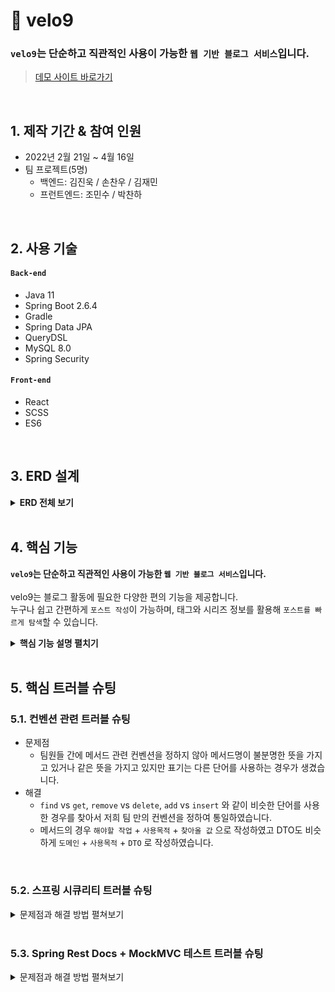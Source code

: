 # :pushpin: velo9
### `velo9`는 단순하고 직관적인 사용이 가능한 `웹 기반 블로그 서비스`입니다.
>[데모 사이트 바로가기](http://3.39.104.213:8080/)

</br>

## 1. 제작 기간 & 참여 인원
- 2022년 2월 21일 ~ 4월 16일
- 팀 프로젝트(5명)
  - 백엔드: 김진욱 / 손찬우 / 김재민
  - 프런트엔드: 조민수 / 박찬하

</br>

## 2. 사용 기술
#### `Back-end`
- Java 11
- Spring Boot 2.6.4
- Gradle
- Spring Data JPA
- QueryDSL
- MySQL 8.0
- Spring Security
#### `Front-end`
- React
- SCSS
- ES6

</br>

## 3. ERD 설계

<details>
<summary><b>ERD 전체 보기</b></summary>

<div markdown="1">

![](https://velog.velcdn.com/images/woply/post/b30e1438-7808-4d18-b746-39f5b3e18ad8/image.jpeg)
</div>
</details>

<br>

## 4. 핵심 기능
**`velo9`는 단순하고 직관적인 사용이 가능한 `웹 기반 블로그 서비스`입니다.** <br><br>
velo9는 블로그 활동에 필요한 다양한 편의 기능을 제공합니다.<br>
누구나 쉽고 간편하게 `포스트 작성`이 가능하며, 태그와 시리즈 정보를 활용해 `포스트를 빠르게 탐색`할 수 있습니다.

<details>
<summary><b>핵심 기능 설명 펼치기</b></summary>

<div markdown="1">

## 4.1. 포스트 작성 관련 기능

<br>

> ### 4.1.1. 글 작성과 글 수정을 한 곳에서 처리 :pushpin: [코드 확인](https://github.com/team-express/velo9/blob/fb2cdc52f5a47e4bb1afaa4b15ce39540d57f85c/src/main/java/teamexpress/velo9/post/service/PostService.java#L61)
- 신규 글 작성과 기존 글 수정을 단일 `Controller - Service - Repository`에서 처리할 수 있도록 코드를 설계하였습니다. <br>

<details>
<summary><b> 동작 구조도 펼치기</b></summary>

<div markdown="1">

![](https://velog.velcdn.com/images/woply/post/22a12441-8864-44c5-bd5d-b7e130443520/image.jpg)

</div>
</details>




<br>

> ### 4.1.2. 포스트용 섬네일 등록 :pushpin: [코드 확인](https://github.com/team-express/velo9/blob/fb2cdc52f5a47e4bb1afaa4b15ce39540d57f85c/src/main/java/teamexpress/velo9/post/api/PostThumbnailFileUploader.java#L37)
- 포스트에 대한 정보를 한 눈에 확인 할 수 있도록 섬네일 업로드를 지원합니다.<br>

<details>
<summary><b> 동작 구조도 펼치기</b></summary>

<div markdown="1">

![](https://velog.velcdn.com/images/woply/post/f88d7a93-0aba-4715-b8b4-81effc6592bd/image.jpg)

</div>
</details>

<br>


> ### 4.1.3. 태그, 시리즈 등록 :pushpin: [태그 관련 코드 확인](https://github.com/team-express/velo9/blob/fb2cdc52f5a47e4bb1afaa4b15ce39540d57f85c/src/main/java/teamexpress/velo9/post/service/TagService.java#L26) / [시리즈 관련 코드 확인](https://github.com/team-express/velo9/blob/fb2cdc52f5a47e4bb1afaa4b15ce39540d57f85c/src/main/java/teamexpress/velo9/post/service/SeriesService.java#L32)
- 포스트 내용을 쉽게 파악하고, 조회할 수 있도록 태그와 시리즈를 추가할 수 있습니다<br>

<details>
<summary><b> 동작 구조도 펼치기</b></summary>

<div markdown="1">

![](https://velog.velcdn.com/images/woply/post/2d55f142-f0ef-4645-92b7-b007c3472fd5/image.jpg)

</div>
</details>

<br>

> ### 4.1.4. 포스트 소개글 자동 등록 :pushpin: [코드 확인](https://github.com/team-express/velo9/blob/fb2cdc52f5a47e4bb1afaa4b15ce39540d57f85c/src/main/java/teamexpress/velo9/post/dto/PostSaveDTO.java#L50)
- 포스트 소개글 미입력시, 본문 내용의 150자를 소개글로 자동 등록합니다.<br>

<details>
<summary><b> 동작 구조도 펼치기</b></summary>

<div markdown="1">

![](https://velog.velcdn.com/images/woply/post/c0adb39e-71d2-41e6-a4c7-bab184a419c6/image.jpg)

</div>
</details>

<br>

> ### 4.1.5. 임시 저장 :pushpin: [코드 확인](https://github.com/team-express/velo9/blob/fb2cdc52f5a47e4bb1afaa4b15ce39540d57f85c/src/main/java/teamexpress/velo9/post/service/PostService.java#L169)
- 작성 중인 포스트는 x분 마다 자동 저장됩니다.<br>

<details>
<summary><b> 동작 구조도 펼치기</b></summary>

<div markdown="1">

![](https://velog.velcdn.com/images/woply/post/110c7d6f-95b5-44e4-a0e8-0980a6eb8901/image.jpg)

</div>
</details>

<br>

> ### 4.1.6. MarkDown 미리보기 :pushpin: [코드 확인](www.naver.com)
- 글 작성 시, MarkDown 문법이 적용된 포스트 결과물 미리보기를 지원합니다.<br>

<br>


## 4.2. 포스트 조회 관련 기능


> ### 4.2.1. (메인 화면)멀티 검색 지원 :pushpin: [코드 확인](https://github.com/team-express/velo9/blob/fb2cdc52f5a47e4bb1afaa4b15ce39540d57f85c/src/main/java/teamexpress/velo9/post/domain/PostRepositoryCustomImpl.java#L50)
- 메인 화면에서 키워드 검색 시, 포스트 내용과 태그 내용을 선택하여 검색할 수 있습니다.<br>

<details>
<summary><b> 동작 구조도 펼치기</b></summary>

<div markdown="1">

![](https://velog.velcdn.com/images/woply/post/319e767f-a40d-4bcb-a90a-494f79a7577b/image.jpg)

</div>
</details>

<br>


> ### 4.2.2. (메인 화면)정렬 조건 지원 :pushpin: [코드 확인](https://github.com/team-express/velo9/blob/fb2cdc52f5a47e4bb1afaa4b15ce39540d57f85c/src/main/java/teamexpress/velo9/post/controller/MainController.java#L36)
- 메인 화면에서 포스트 조회 시, 원하는 정렬 조건을 설정하여 포스트 목록을 조회할 수 있습니다.<br>

<details>
<summary><b> 동작 구조도 펼치기</b></summary>

<div markdown="1">

![](https://velog.velcdn.com/images/woply/post/5130ab71-9dc6-4641-a77c-2eda2c90a2ef/image.jpg)

</div>
</details>

<br>


> ### 4.2.3. (사용자 글 목록 화면) 태그, 시리즈 정보 기반 포스트 탐색 :pushpin: [태그 활용 코드 확인](https://github.com/team-express/velo9/blob/fb2cdc52f5a47e4bb1afaa4b15ce39540d57f85c/src/main/java/teamexpress/velo9/post/domain/PostRepositoryCustomImpl.java#L34) / [시리즈 활용 코드 확인](https://github.com/team-express/velo9/blob/fb2cdc52f5a47e4bb1afaa4b15ce39540d57f85c/src/main/java/teamexpress/velo9/post/domain/PostRepositoryCustomImpl.java#L102)
- 포스트에 포함된 태그 정보와 시리즈 정보를 이용하여 관심있는 주제의 포스트를 탐색할 수 있습니다.<br>

<details>
<summary><b> 동작 구조도 펼치기</b></summary>

<div markdown="1">

![](https://velog.velcdn.com/images/woply/post/1bd41fef-c0ea-4f06-a44e-f6f78a58188f/image.jpg)

</div>
</details>

  <br>


> ### 4.2.4. (포스트 상세 화면) 이전 글, 다음 글 보기 지원  :pushpin: [코드 확인](https://github.com/team-express/velo9/blob/fb2cdc52f5a47e4bb1afaa4b15ce39540d57f85c/src/main/java/teamexpress/velo9/post/domain/PostRepositoryCustomImpl.java#L116)
- (동일한 시리즈 정보를 가지고 있거나, 등록된 순서를 기반으로) 현재 보고 있는 포스트의 이전 글과 다음 글을 보여 줍니다. <br>

<details>
<summary><b> 동작 구조도 펼치기</b></summary>

<div markdown="1">

![](https://velog.velcdn.com/images/woply/post/3a585f56-f5e5-4223-a2f5-f3471ff8f1fa/image.jpg)

</div>
</details>

<br>


> ### 4.2.5. (사용자 아카이브) 좋아요, 최근 읽은 글 목록 지원 :pushpin: [좋아요 관련 코드 확인](https://github.com/team-express/velo9/blob/fb2cdc52f5a47e4bb1afaa4b15ce39540d57f85c/src/main/java/teamexpress/velo9/post/domain/PostRepositoryCustomImpl.java#L67) / [읽은 글 관련 코드 확인](https://github.com/team-express/velo9/blob/fb2cdc52f5a47e4bb1afaa4b15ce39540d57f85c/src/main/java/teamexpress/velo9/post/domain/PostRepositoryCustomImpl.java#L85)
- 사용자가 '읽은 적'이 있는 모든 포스트와 '좋아요'를 누른 모든 포스트를 별도로 보여줍니다. <br>

<details>
<summary><b> 동작 구조도 펼치기</b></summary>

<div markdown="1">

![](https://velog.velcdn.com/images/woply/post/e981cfa1-a0ee-4f83-8fc1-e95331aa91b9/image.jpg)

</div>
</details>

<br>

</div>
</details>

<br>

## 5. 핵심 트러블 슈팅
### 5.1. 컨벤션 관련 트러블 슈팅
- 문제점
  - 팀원들 간에 메서드 관련 컨벤션을 정하지 않아 메서드명이 불분명한 뜻을 가지고 있거나 같은 뜻을 가지고 있지만 표기는 다른 단어를 사용하는 경우가 생겼습니다.
- 해결
  - `find` vs `get`, `remove` vs `delete`, `add` vs `insert` 와 같이 비슷한 단어를 사용한 경우를 찾아서 저희 팀 만의 컨벤션을 정하여 통일하였습니다.
  - 메서드의 경우 `해야할 작업` + `사용목적` + `찾아올 값` 으로 작성하였고 DTO도 비슷하게 `도메인` + `사용목적` + `DTO` 로 작성하였습니다.

<br>

### 5.2. 스프링 시큐리티 트러블 슈팅

<details>
<summary>문제점과 해결 방법 펼쳐보기</summary>
<div markdown="1">

- 문제점
  - 스프링 시큐리티 관련 지식이 부족하여 설계 및 코드 작성에 실수를 범하였습니다.
  - 세션에 회원의 정보를 저장하고 프론트에서 직접 꺼내서 사용하는 방식을 생각했는데 우리는 리액트와 통신해야 하기 때문에 세션에 저장하고 꺼내는 방식은 사용할 수가 없었습니다.
  - 소셜로그인 리액트와의 연결 방식

- 1차 구현은 Ajax 통신을 통한 인증으로 구현하였다. 하지만 정확한 작동 방법을 알지 못하여 커스텀 방식을 사용하였습니다.
- 2차 구현 → FormLogin 방식으로 구현했지만 실행되는 곳에서 Json 데이터를 받아오지 못하는 문제가 생겼습니다.
- 3차 구현 → Ajax 방식을 토대로 새로운 로그인 구현 방식을 만들어서 Json데이터를 받아오고 로그인 판단 여부를 성공적으로 처리하게 되었습니다.
- 추가로 로그인하지 않은 사용자가 접근하지 못하는 인가 정책도 추가했습니다.

- 기존 방식

![](https://velog.velcdn.com/images/woply/post/b2092df0-240f-4147-817c-cd045afa3342/image.png)


- 위의 프로세스대로 구현을 했지만 Ajax 확인 여부를 위한 헤더 설정 부분의 XMLHttpRequest 설정이 먹히지가 않아서 프로세스가 제대로 실행되지가 않았습니다.

## 해결 1. 로그인 방식 → Ajax가 아닌 커스텀 로그인으로 변경 방식 :

formLogin 방식은 Json 형태의 값을 받아오기 힘들다. 그렇기 때문에 Ajax방식을 토대로 Json 데이터를 받아오면서 로그인을 구현했습니다.

`CustomLoginProcessingFilter.attemptAuthentication`

1. Post 방식으로 `/login` 에 접근 하였는지 확인했습니다.
2. objectMapper를 사용하여 Json 형식으로 넘어온 `MemberLoginDTO`를 받아옵니다.
3. `AjaxAuthenticationToken` 에 MemberLoginDTO 의 username 값과 password값을 담아서 `AuthenticationManager`로 보냅니다.

`CustomAuthenticationProvider.authenticate`

1. authentication 에서 내가 입력한 username과 password를 빼올 수 있습니다.
2. userDetailsService에서 username으로 MemberContext 라는 Member가 담긴 객체를 받아온다. MemberContext 는 User를 상속받아 Member의 username, password, Role 을 같이 담고 있는 객체입니다.
3. 내가 입력한 password와 조회한 Member의 password를 비교하여 불일치 시 `BadCredentialsException` 예외를 던집니다.
4. 그리고 `AjaxAuthenticationToken`에 MemberContext 에 담긴 member를 다시 저장시킵니다.

`CustomUserDetailsService.loadUserByUsername`

1. 사용자가 입력한 username을 DB에 조회하여 실제 존재하는 멤버인지 확인하는 절차입니다.
2. 찾아온 멤버 객체와 멤버 객체가 가지고 있는 Role을 MemberContext에 저장시킵니다.

`CustomAuthenticationSuccessHandler.onAuthenticationSuccess`

1. 사용자가 올바른 username 과 password를 입력하면 이 메서드로 오게 된다. 이 메서드로 온다는 것은 로그인 처리에 성공했다는 의미를 뜻합니다.
2. `authentication`에서 멤버를 꺼내온 후 세션에 멤버 아이디를 저장하고 Http 상태 코드 OK를 응답합니다.

`CustomAuthenticationFailureHandler.onAuthenticationFailure`

1. 사용자가 로그인에 실패(아이디 또는 비밀번호가 틀렸을 경우)하게 되면 이 메서드로 오게 됩니다.
2. Exception이 `BadCredentialsException` 일 경우 비밀번호가 틀렸다는 내용을 응답하게 됩니다.
3. if문에 있는 Exception에 걸리지 않았을 경우는 아이디 또는 비밀번호가 틀렸다는 내용을 응답하게 됩니다.

## 해결 2. 세션 저장 방식


기존에 세션에 회원 정보를 저장하는 방식을 사용했습니다. 하지만 이 방식으로는 리액트를 사용하는 프론트쪽에서 세션에서 아무 정보도 꺼내 오지 못하는 방식입니다.

SSR(서버 사이드 렌더링)방식으로만 구현을 해봐서 생긴 허점이었습니다.

JWT 토큰을 사용하는 방식으로 구현을 하려 했지만 세션에 저장한 정보는 우리가 사용하는 것으로 하고 프론트에서 사용자 정보가 필요할 때마다 백엔드에 호출하면 JSON 데이터로 보내주는 방식을 선택했습니다.

## 해결 3. 소셜로그인

### 리액트와의 연결을 생각하지 않은 OAuth2 설계

리액트와의 연결을 너무 간단하게 생각했습니다.


리액트에서 구글이나 깃헙으로 로그인하는 URL만 연결해 주면 백엔드 쪽에서 처리해주는 데이터가 프론트쪽으로 넘어갈 것이라고 생각했습니다. 하지만 이렇게 되면 로그인된 후 백엔드 서버 쪽의 URL로 넘어가게 됩니다.

리액트에서 백엔드 쪽의 소셜로그인을 호출하는 경우 Axios 나 Fetch 가 먹히지 않는다고 합니다. 그렇기에 a태그로 호출을 해줘야 하는데 a태그로는 백엔드 쪽의 데이터를 그대로 받아오지 못하기 때문에 다른 처리가 필요했습니다.

`OAuth2SuccessHandler` 가 해결책이었습니다. 로그인이 성공적으로 이루어질 경우 우리는 이미 회원가입이 된 사용자인지 아닌지의 판단이 필요했습니다. `OAuth2SuccessHandler` 에서 `MemberService` 를 호출해서 회원가입이 된 사용자인지 판단하도록 했습니다.


이미 회원가입이 된 사용자의 경우 `http://localhost:3000/success` 로 리다이렉트 되어 백엔드쪽으로 사용자 정보를 호출합니다.

회원가입이 되어있지 않은 사용자의 경우 `http://localhost:3000/firstLogin` 으로 리다이렉트 되어 회원가입이 실행되도록 하여 리액트와의 연결문제를 해결하였습니다.

## cors 설정

스프링 부트에서 cors 설정 시, `configuration.setAllowCredentials()` 와 `configuration.addAllowedOrigin()`을 동시에 사용할 수 없도록 변경 되었습니다.

→ 이 문제를 해결하려면 `**configuration.addAllowedOriginPattern()**`을 사용하면 됩니다.

같은 origin의 경우 request header 에 cookie가 추가되는데 orgin이 달라지는 경우 자동으로 추가되지 않아 생기는 문제점 해결 →  프론트에서 `withCredentials: true` 백엔드에서는 `configuration.setAllowCredentials(true);` 설정을 해주어야 합니다.

</div>
</details>

<br>

### 5.3. Spring Rest Docs + MockMVC 테스트 트러블 슈팅

<details>
<summary>문제점과 해결 방법 펼쳐보기</summary>
<div markdown="1">

- 이슈 1: PathVariable이 먹지 않았던 이슈

```java
	@Test
	void writeGet() throws Exception {

		mockMvc.perform(get("/write")
				.param("id", "1"))
			.andExpect(status().isOk())
			//생략
            ;
	}
```


get방식에서 JSON(.content( )), 쿼리스트링(.param( ))을 잘 사용하고 있었습니다.
pathVariable이 포함된 컨트롤러도 테스트 해야하여 구글링을 하여보니, [get("/write/{path}", "value")] 이런식으로 쓰는 걸 확인하여
그대로 적용하니 익셉션이 발생하였습니다.

```
java.lang.IllegalArgumentException: urlTemplate not found.
If you are using MockMvc did you use RestDocumentationRequestBuilders
to build the request?
```

해당 메세지를 그대로 긁어 구글링을 하여보니 경로파라미터를 사용할때는 MockMvcRequestBuilders 아닌 RestDocumentationRequestBuilders의 get()을
사용하여야 한다고 합니다.

```java
	@Test
	void series() throws Exception {
		this.mockMvc.perform(RestDocumentationRequestBuilders.get("/{nickname}/series", "admin"))
			.andExpect(status().isOk())
			//생략
            ;
	}
```

<br>


- 이슈 2: 문서에 굳이 넣고 싶지 않은 이들이 있을 때


```java
	@Test
	void series() throws Exception {
		this.mockMvc.perform(RestDocumentationRequestBuilders.get("/{nickname}/series", "admin"))
			.andExpect(status().isOk())
			.andDo(document("GetSeries", pathParameters(
					parameterWithName("nickname").description("")
				),
				responseFields(
					fieldWithPath("data.content").description("").optional(),
					fieldWithPath("data.size").description("").optional(),
					fieldWithPath("data.number").description("").optional(),
					fieldWithPath("data.first").description("").optional(),
					fieldWithPath("data.last").description("").optional(),
					fieldWithPath("data.numberOfElements").description("").optional(),
					fieldWithPath("data.empty").description("").optional(),
					fieldWithPath("subData").description("").optional()
				)
			));
	}
```


기본적으로 요청과 응답의 필드(또는 파라미터 등)와 문서화할 필드가 일치해야 합니다. 그렇지 않으면 아래와 같은 익셉션이 발생합니다.

```
org.springframework.restdocs.snippet.SnippetException:
The following parts of the payload were not documented:
```

하지만 어떤 이유로 추가하고 싶지 않은 경우가 있습니다.


원래는 이 문제 때문이 아니라 restController라 json으로 resp, req를 받아야 하는데, Object안에 Object가 있는 경우에 어떻게 표현해야하는지를 찾다가 .을 찍고 들어가는 방법도 찾았고,

relaxed~를 이용하는 방법을 얻어 걸린 듯 찾은 것입니다.


```java
	@Test
	void series() throws Exception {
		this.mockMvc.perform(RestDocumentationRequestBuilders.get("/{nickname}/series", "admin"))
			.andExpect(status().isOk())
			.andDo(document("GetSeries", pathParameters(
					parameterWithName("nickname").description("")
				),
				relaxedResponseFields(
					fieldWithPath("data.content").description("").optional(),
					fieldWithPath("data.size").description("").optional(),
					fieldWithPath("data.number").description("").optional(),
					fieldWithPath("data.first").description("").optional(),
					fieldWithPath("data.last").description("").optional(),
					fieldWithPath("data.numberOfElements").description("").optional(),
					fieldWithPath("data.empty").description("").optional(),
					fieldWithPath("subData").description("").optional()
				)
			));
	}
```


위와 같이 relaxed~가 붙은 메서드를 사용하면 원하는 것만 사용할 수 있습니다.

물론 relaxed가 붙지 않은 메서드는 요소가 완전히 같아야 하기 때문에,
검증적인 측면에서 장점이 있을 것이라고 생각합니다.


<br>


- 이슈 3: field 아닌 parameter일 때 발생하는 문제



requestFields(), responseFields() - fieldWithPath 에서
필드란 json {"field":"value"} 에서의 필드를 의미합니다.

쿼리스트링, pathVariable을 문서화 및 커스텀 해야할 때는 다음과 같이 하여야 합니다.


```java
	pathParameters(
        parameterWithName("nickname").description("")
        )
        requestParameters(
        parameterWithName("id").description(").optional()
        )
```

```snippet
|===
|경로파라미터|설명

{{#parameters}}

|{{#tableCellContent}}`+{{name}}+`{{/tableCellContent}}
|{{#tableCellContent}}{{description}}{{/tableCellContent}}

{{/parameters}}
|===
```


{{#fields}} 아닌 {{#parameters}}로,
}`+{{path}}+` 아닌 `+{{name}}+`입니다.

이는 바로 위 메서드 이름에서 유추할 수 있는 부분입니다.

이 밖에도 restDocs를 공부하면서
Andy Wilkinson라는 분의 도움을 많이 받았습니다.

해당 관련해서 어딜가나 링크되어있는 저장소의 주인입니다.


</div>
</details>

<br>
